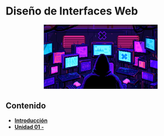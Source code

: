 # Diseño de Interfaces Web

<div align=center>
<img src="../extras/hacker.gif" alt="me" width="60%">
</div>

## Contenido
- [__Introducción__](./introducción/README.md)
- [__Unidad 01 -__](./unidad%2001/README.md)